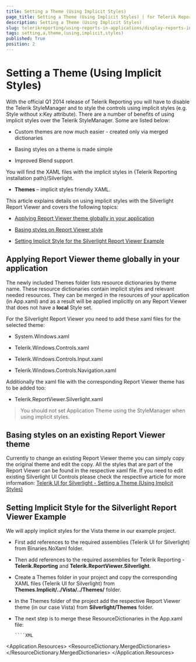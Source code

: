 ```yaml
---
title: Setting a Theme (Using Implicit Styles)
page_title: Setting a Theme (Using Implicit Styles) | for Telerik Reporting Documentation
description: Setting a Theme (Using Implicit Styles)
slug: telerikreporting/using-reports-in-applications/display-reports-in-applications/silverlight-application/setting-a-theme-(using-implicit-styles)
tags: setting,a,theme,(using,implicit,styles)
published: True
position: 2
---
```


# Setting a Theme (Using Implicit Styles)



With the official Q1 2014 release of Telerik Reporting you will have to disable the Telerik StyleManager and to style the controls using         implicit styles (e.g. Style without x:Key attribute). There are a number of benefits of using implicit styles over the Telerik StyleManager.         Some are listed below:       

* Custom themes are now much easier  - created only via merged dictionaries

* Basing styles on a theme is made simple

* Improved Blend support

You will find the XAML files with the implicit styles in {Telerik Reporting installation path}/Silverlight.       

* __Themes__ – implicit styles friendly XAML.           

This article explains details on using implicit styles with the Silverlight Report Viewer and covers the following topics:       

* [Applying Report Viewer theme globally in your application](#applying-report-viewer-theme-globally-in-your-application)

* [Basing styles on Report Viewer style](#basing-styles-on-an-existing-report-viewer-theme)

* [Setting Implicit Style for the Silverlight Report Viewer Example](#setting-implicit-style-for-the-silverlight-report-viewer-example)

## Applying Report Viewer theme globally in your application

The newly included Themes folder lists resource dictionaries by theme name. These resource dictionaries contain implicit styles and relevant needed resources.           They can be merged in the resources of your application (in App.xaml) and as a result will be applied implicitly on any Report Viewer           that does not have a __local__ Style set.         

For the Silverlight Report Viewer you need to add these xaml files for the selected theme:         

* System.Windows.xaml

* Telerik.Windows.Controls.xaml

* Telerik.Windows.Controls.Input.xaml

* Telerik.Windows.Controls.Navigation.xaml

Additionally the xaml file with the corresponding Report Viewer theme has to be added too:         

* Telerik.ReportViewer.Silverlight.xaml

>You should not set Application Theme using the StyleManager when using implicit styles.           


## Basing styles on an existing Report Viewer theme

Currently to change an existing Report Viewer theme you can simply copy the original theme and edit the copy. All the styles that are part of the Report Viewer can be found in the respective xaml file. If you need to edit existing Silverlight UI Controls please check the respective article for more information:            [Telerik UI for Silverlight - Setting a Theme (Using Implicit Styles)](http://www.telerik.com/help/silverlight/styling-apperance-implicit-styles-overview.html) 

## Setting Implicit Style for the Silverlight Report Viewer Example

We will apply implicit styles for the Vista theme in our example project.         

* First add references to the required assemblies (Telerik UI for Silverlight) from Binaries.NoXaml folder.

* Then add references to the required assemblies for Telerik Reporting - __Telerik.Reporting__ and __Telerik.ReportViewer.Silverlight__.

* Create a Themes folder in your project and copy the corresponding XAML files (Telerik UI for Silverlight) from __Themes.Implicit/../Vista/../Themes/__ folder.

* In the Themes folder of the project add the respective Report Viewer theme (in our case Vista) from __Silverlight/Themes__ folder.

* The next step is to merge these ResourceDictionaries in the App.xaml file:

    
      ````XML
<Application x:Class="SilverlightApplication1.App"
        xmlns="http://schemas.microsoft.com/winfx/2006/xaml/presentation"
        xmlns:x="http://schemas.microsoft.com/winfx/2006/xaml"
        >
 <Application.Resources>
   <ResourceDictionary>
     <ResourceDictionary.MergedDictionaries>
       <ResourceDictionary Source="/SilverlightApplication1;component/Themes/System.Windows.xaml"/>
       <ResourceDictionary Source="/SilverlightApplication1;component/Themes/Telerik.Windows.Controls.xaml"/>
       <ResourceDictionary Source="/SilverlightApplication1;component/Themes/Telerik.Windows.Controls.Input.xaml"/>
       <ResourceDictionary Source="/SilverlightApplication1;component/Themes/Telerik.Windows.Controls.Navigation.xaml"/>
       <ResourceDictionary Source="/SilverlightApplication1;component/Themes/Telerik.ReportViewer.Silverlight.xaml"/>
     </ResourceDictionary.MergedDictionaries>
   </ResourceDictionary>
 </Application.Resources>
</Application>
````

